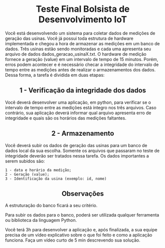 <h1 align="center"> Teste Final Bolsista de Desenvolvimento IoT</h1>

Você está desenvolvendo um sistema para coletar dados de medições de geração das usinas. Você já possui toda estrutura de hardware implementada e chegou a hora de armazenar as medições em um banco de dados. Três usinas estão sendo monitoradas e cada uma apresenta seu arquivo de dados dados_geracao_usinaX.txt. O hardware de medição fornece a geração (value) em um intervalo de tempo de 15 minutos. Porém, erros podem acontecer e é necessário checar a integridade do intervalo de tempo entre as medições antes de realizar o armazenamentos dos dados. Dessa forma, a tarefa é dividida em duas etapas:

<h2 align="center"> 1 - Verificação da integridade dos dados</h2>
Você deverá desenvolver uma aplicação, em python, para verificar se o intervalo de tempo entre as medições está íntegro nos três arquivos. Caso contrário, sua aplicação deverá informar qual arquivo apresenta erro de integridade e quais são os horários das medições faltantes. 

<h2 align="center"> 2 - Armazenamento</h2>
Você deverá subir os dados de geração das usinas para um banco de dados local da sua escolha. Somente os arquivos que passaram no teste de integridade deverão ser tratados nessa tarefa. Os dados importantes a serem subidos são: 

    1 - data e horário da medição;
    2 - Geração (value);
    3 - Identificação da usina (exemplo: id, nome)

<h2 align="center"> Observações</h2>
A estruturação do banco ficará a seu critério.

Para subir os dados para o banco, poderá ser utilizada qualquer ferramenta ou biblioteca da linguagem Python.

Você terá 3h para desenvolver a aplicação e, após finalizada, a sua equipe precisa de um vídeo explicativo sobre o que foi feito e como a aplicação funciona. Faça um vídeo curto de 5 min descrevendo sua solução.


